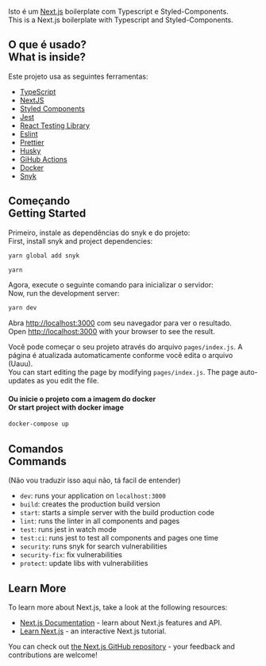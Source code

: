

Isto é um [Next.js](https://nextjs.org/) boilerplate com Typescript e Styled-Components.
<br>
This is a Next.js boilerplate with Typescript and Styled-Components.

## O que é usado? <br> What is inside?

Este projeto usa as seguintes ferramentas:

- [TypeScript](https://www.typescriptlang.org/)
- [NextJS](https://nextjs.org/)
- [Styled Components](https://styled-components.com/)
- [Jest](https://jestjs.io/)
- [React Testing Library](https://testing-library.com/docs/react-testing-library/intro)
- [Eslint](https://eslint.org/)
- [Prettier](https://prettier.io/)
- [Husky](https://github.com/typicode/husky)
- [GiHub Actions](https://github.com/features/actions)
- [Docker](https://www.docker.com/)
- [Snyk](https://github.com/snyk/snyk)

## Começando <br> Getting Started

Primeiro, instale as dependências do snyk e do projeto:
<br>
First, install snyk and project dependencies:

```bash
yarn global add snyk
```

```bash
yarn
```

Agora, execute o seguinte comando para inicializar o servidor:
<br>
Now, run the development server:

```bash
yarn dev
```

Abra [http://localhost:3000](http://localhost:3000) com seu navegador para ver o resultado.
<br>
Open [http://localhost:3000](http://localhost:3000) with your browser to see the result.

Você pode começar o seu projeto através do arquivo `pages/index.js`. A página é atualizada automaticamente conforme você edita o arquivo (Uauu).
<br>
You can start editing the page by modifying `pages/index.js`. The page auto-updates as you edit the file.
<br />

#### Ou inicie o projeto com a imagem do docker <br> Or start project with docker image

```bash
docker-compose up
```

## Comandos <br> Commands

(Não vou traduzir isso aqui não, tá facil de entender)

- `dev`: runs your application on `localhost:3000`
- `build`: creates the production build version
- `start`: starts a simple server with the build production code
- `lint`: runs the linter in all components and pages
- `test`: runs jest in watch mode
- `test:ci`: runs jest to test all components and pages one time
- `security`: runs snyk for search vulnerabilities
- `security-fix`: fix vulnerabilities
- `protect`: update libs with vulnerabilities

## Learn More

To learn more about Next.js, take a look at the following resources:

- [Next.js Documentation](https://nextjs.org/docs) - learn about Next.js features and API.
- [Learn Next.js](https://nextjs.org/learn) - an interactive Next.js tutorial.

You can check out [the Next.js GitHub repository](https://github.com/vercel/next.js/) - your feedback and contributions are welcome!
